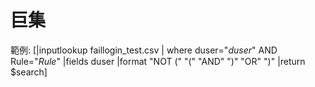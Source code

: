 巨集
===
範例:
       [|inputlookup faillogin_test.csv
        | where duser="$duser$" AND Rule="$Rule$"
        |fields duser 
        |format "NOT (" "(" "AND" ")" "OR" ")" 
        |return $search]

